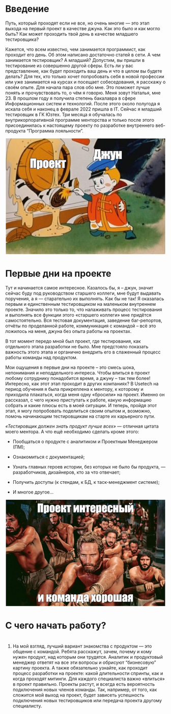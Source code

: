 # Введение

Путь, который проходят если не все, но очень многие — это этап выхода на первый проект в качестве джуна. Как это было и как могло быть? Как может проходить твой день в качестве младшего тестировщика?

Кажется, что всем известно, чем занимается программист, как проходит его день. Об этом написано достаточно статей в сети. А чем занимается тестировщик? А младший? Допустим, вы пришли в тестирование из совершенно другой сферы. Есть ли у вас представление, как будет проходить ваш день и что в целом вы будете делать? Для тех, кто только хочет попробовать себя в новой профессии или уже занимается на курсах и посещает собеседования, я расскажу о своём опыте.
Для начала пара слов обо мне. Это поможет лучше понять и прочувствовать то, о чём я говорю. Меня зовут Наталья, мне 23. В прошлом году я получила степень бакалавра в сфере Информационных систем и технологий. После этого около полугода я искала себя и наконец в феврале 2022 пришла в IT.  Сейчас я младший тестировщик в ГК Юзтех. Три месяца я обучалась по внутрикорпоративной программе менторства и только после этого присоединилась к настоящему проекту по разработке внутреннего веб-продукта “Программа лояльности”.

 ![Тестовая картинка](/testf.png "test")
 
# Первые дни на проекте

Тут и начинается самое интересное. Казалось бы, я – джун, значит сейчас буду под руководством старшего коллеги, мне будут выдавать поручения, а я — старательно их выполнять. Как бы не так! Я оказалась первым и единственным тестировщиком на маленьком внутреннем проекте. Значило это только то, что налаживать процесс тестирования и выполнять все функции этого «старшего коллеги» мне придётся самостоятельно. Вся тестовая документация, заведение баг-репортов, отчёты по проделанной работе, коммуникация с командой – всё это ложилось на меня, джуна без опыта работы на проектах.

В тот момент передо мной был проект, где тестирования, как отдельного этапа разработки не было. Мне предстояло показать важность этого этапа и органично внедрить его в слаженный процесс работы команды над продуктом.

Мои ощущения в первые дни на проекте – это смесь шока, непонимания и неподдельного интереса. Чтобы влиться в проект любому сотруднику понадобится время, а джуну – так тем более! Интересно, как этот этап проходит в других компаниях? В Usetech на период обучения я была прикреплена к ментору, к которому и приходила плакаться, когда меня одну «бросили» на проект. Именно он рассказал, с чего нужно приступать к работе, какую информацию собрать и какие плюсы есть в моей ситуации. И теперь, пройдя этот этап, я могу попробовать поделиться своим опытом и, возможно, помочь начинающим тестировщикам на старте их карьерного пути.

*«Тестировщик должен знать продукт лучше всех»* — отличная цитата моего ментора. А что ещё необходимо сделать кроме этого:

- Пообщаться о продукте с аналитиком и Проектным Менеджером (ПМ);

- Ознакомиться с документацией;

- Узнать главных героев истории, без которых не было бы продукта, — разработчиков, дизайнеров, кто за что отвечает;

- Получить доступы (к стендам, к БД, к таск-менеджмент системе);

- И многое другое…

![Тестовая картинка](/rabotagi.png "test")

# С чего начать работу?

#
1. На мой взгляд, лучший вариант знакомства с продуктом — это общение с командой. Ребята расскажут, зачем, почему и кому нужен продукт, над которым они трудятся. Аналитик и продуктовый менеджер ответят на все эти вопросы и обрисуют “бизнесовую” картину проекта. А также обязательно узнайте, как проходит процесс разработки на проекте: какой длительности спринты, как и когда проходят митинги.
Для каждого специалиста важно «влиться» в проект правильно. Проекты растут, и всегда есть вероятность подключения новых членов команды. Так, например, от того, как сложится мой выход на проект, будет зависеть успешность подключения новых тестировщиков или передача проекта другому специалисту. 


